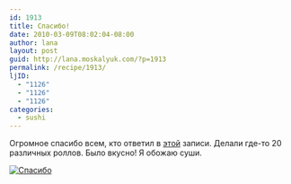 ```yaml
---
id: 1913
title: Спасибо!
date: 2010-03-09T08:02:04-08:00
author: lana
layout: post
guid: http://lana.moskalyuk.com/?p=1913
permalink: /recipe/1913/
ljID:
  - "1126"
  - "1126"
  - "1126"
categories:
  - sushi
---
```

Огромное спасибо всем, кто ответил в [этой](http://lanamoskalyuk.livejournal.com/287490.html) записи. Делали где-то 20 различных роллов. Было вкусно! Я обожаю суши.

<a class="flickr-image alignnone" title="Спасибо" href="http://www.flickr.com/photos/67405678@N00/4419347918/" target="_blank"><img src="http://farm5.static.flickr.com/4024/4419347918_15e0d52dba.jpg" alt="Спасибо" /></a>